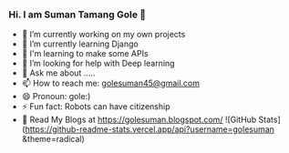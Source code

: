### Hi. I am Suman Tamang Gole 👋

- 🔭 I’m currently working on my own projects
- 🌱 I’m currently learning Django
- 🤔 I'm learning to make some APIs
- 🤖 I’m looking for help with Deep learning
- 💬 Ask me about .....
- 📫 How to reach me: golesuman45@gmail.com
- 😄 Pronoun: gole:)
- ⚡ Fun fact: Robots can have citizenship
- 📖 Read My Blogs at https://golesuman.blogspot.com/
![GitHub Stats](https://github-readme-stats.vercel.app/api?username=golesuman &theme=radical)





